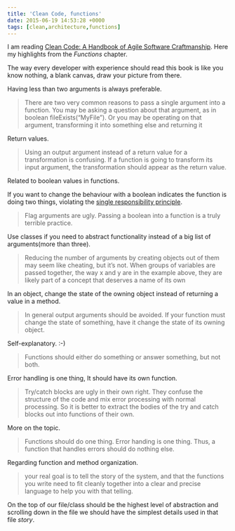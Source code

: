 ```yaml
---
title: 'Clean Code, functions'
date: 2015-06-19 14:53:28 +0000
tags: [clean,architecture,functions]
---
```

I am reading [Clean Code: A Handbook of Agile Software Craftmanship][clean_code]. Here my highlights from the *Functions* chapter.

The way every developer with experience should read this book is like you know nothing, a blank canvas, draw your picture from there.

Having less than two arguments is always preferable.

> There are two very common reasons to pass a single argument into a function. You may be asking a question about that argument, as in boolean fileExists(“MyFile”). Or you may be operating on that argument, transforming it into something else and returning it

Return values.

> Using an output argument instead of a return value for a transformation is confusing. If a function is going to transform its input argument, the transformation should appear as the return value.

Related to boolean values in functions.

If you want to change the behaviour with a boolean indicates the function is doing two things, violating the [single responsibility principle][srp].

>  Flag arguments are ugly. Passing a boolean into a function is a truly terrible practice.

Use classes if you need to abstract functionality instead of a big list of arguments(more than three).

>  Reducing the number of arguments by creating objects out of them may seem like cheating, but it’s not. When groups of variables are passed together, the way x and y are in the example above, they are likely part of a concept that deserves a name of its own

In an object, change the state of the owning object instead of returning a value in a method.

>  In general output arguments should be avoided. If your function must change the state of something, have it change the state of its owning object.

Self-explanatory. :-)

>  Functions should either do something or answer something, but not both.

Error handling is one thing, It should have its own function.

>  Try/catch blocks are ugly in their own right. They confuse the structure of the code and mix error processing with normal processing. So it is better to extract the bodies of the try and catch blocks out into functions of their own.

More on the topic.

>  Functions should do one thing. Error handing is one thing. Thus, a function that handles errors should do nothing else.

Regarding function and method organization.

>  your real goal is to tell the story of the system, and that the functions you write need to fit cleanly together into a clear and precise language to help you with that telling.

On the top of our file/class should be the highest level of abstraction and scrolling down in the file we should have the simplest details used in that file *story*.

[clean_code]: http://www.amazon.com/Clean-Code-Handbook-Software-Craftsmanship/dp/0132350882
[srp]: https://en.wikipedia.org/wiki/Single_responsibility_principle
